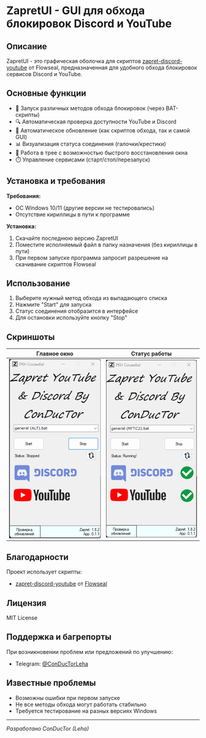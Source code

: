 # ZapretUI - GUI для обхода блокировок Discord и YouTube

## Описание

ZapretUI - это графическая оболочка для скриптов [zapret-discord-youtube](https://github.com/Flowseal/zapret-discord-youtube) от Flowseal, предназначенная для удобного обхода блокировок сервисов Discord и YouTube.

## Основные функции

- 🚀 Запуск различных методов обхода блокировок (через BAT-скрипты)
- 🔍 Автоматическая проверка доступности YouTube и Discord
- 🔄 Автоматическое обновление (как скриптов обхода, так и самой GUI)
- 📊 Визуализация статуса соединения (галочки/крестики)
- 📌 Работа в трее с возможностью быстрого восстановления окна
- ⏱️ Управление сервисами (старт/стоп/перезапуск)

## Установка и требования

**Требования:**
- ОС Windows 10/11 (другие версии не тестировались)
- Отсутствие кириллицы в пути к программе

**Установка:**
1. Скачайте последнюю версию ZapretUI
2. Поместите исполняемый файл в папку назначения (без кириллицы в пути)
3. При первом запуске программа запросит разрешение на скачивание скриптов Flowseal

## Использование

1. Выберите нужный метод обхода из выпадающего списка
2. Нажмите "Start" для запуска
3. Статус соединения отобразится в интерфейсе
4. Для остановки используйте кнопку "Stop"

## Скриншоты

| Главное окно | Статус работы |
|--------------|---------------|
| ![Главное окно](ZapretUI/main.png) | ![Работа приложения](ZapretUI/GalkaSkrin.png) |

## Благодарности

Проект использует скрипты:
- [zapret-discord-youtube](https://github.com/Flowseal/zapret-discord-youtube) от [Flowseal](https://github.com/Flowseal)

## Лицензия

MIT License

## Поддержка и багрепорты

При возникновении проблем или предложений по улучшению:
- Telegram: [@ConDucTorLeha](https://t.me/ConDucTorLeha)

## Известные проблемы

- Возможны ошибки при первом запуске
- Не все методы обхода могут работать стабильно
- Требуется тестирование на разных версиях Windows

---

*Разработано ConDucTor (Leha)*
